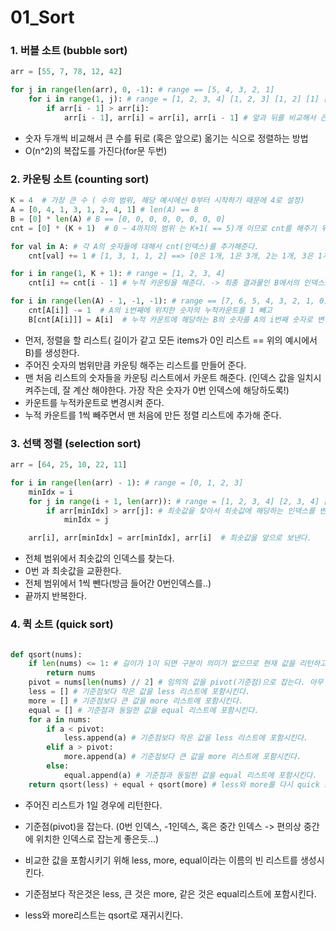 # 01_Sort



### 1. 버블 소트 (bubble sort)

```python
arr = [55, 7, 78, 12, 42]

for j in range(len(arr), 0, -1): # range == [5, 4, 3, 2, 1]
    for i in range(1, j): # range = [1, 2, 3, 4] [1, 2, 3] [1, 2] [1] []
        if arr[i - 1] > arr[i]:
            arr[i - 1], arr[i] = arr[i], arr[i - 1] # 앞과 뒤를 비교해서 큰걸 뒤로 옮김

```

* 숫자 두개씩 비교해서 큰 수를 뒤로 (혹은 앞으로)  옮기는 식으로 정렬하는 방법
* O(n^2)의 복잡도를 가진다(for문 두번)



### 2. 카운팅 소트 (counting sort)

```python
K = 4  # 가장 큰 수 ( 수의 범위, 해당 예시에선 0부터 시작하기 때문에 4로 설정)
A = [0, 4, 1, 3, 1, 2, 4, 1] # len(A) == 8
B = [0] * len(A) # B == [0, 0, 0, 0, 0, 0, 0, 0]
cnt = [0] * (K + 1)  # 0 ~ 4까지의 범위 는 K+1( == 5)개 이므로 cnt를 해주기 위해 크기가 5인 list를 만들어준다.

for val in A: # 각 A의 숫자들에 대해서 cnt(인덱스)를 추가해준다.
    cnt[val] += 1 # [1, 3, 1, 1, 2] ==> [0은 1개, 1은 3개, 2는 1개, 3은 1개, 4는 2개]

for i in range(1, K + 1): # range = [1, 2, 3, 4]
    cnt[i] += cnt[i - 1] # 누적 카운팅을 해준다. -> 최종 결과물인 B에서의 인덱스를 위함

for i in range(len(A) - 1, -1, -1): # range == [7, 6, 5, 4, 3, 2, 1, 0]
    cnt[A[i]] -= 1  # A의 i번째에 위치한 숫자의 누적카운트를 1 빼고
    B[cnt[A[i]]] = A[i]  # 누적 카운트에 해당하는 B의 숫자를 A의 i번째 숫자로 변경한다.

```

* 먼저, 정렬을 할 리스트( 길이가 같고 모든 items가 0인 리스트 == 위의 예시에서 B)를 생성한다.
* 주어진 숫자의 범위만큼 카운팅 해주는 리스트를 만들어 준다.
* 맨 처음 리스트의 숫자들을 카운팅 리스트에서 카운트 해준다. (인덱스 값을 일치시켜주는데, 잘 계산 해야한다. 가장 작은 숫자가 0번 인덱스에 해당하도록!)
* 카운트를 누적카운트로 변경시켜 준다.
* 누적 카운트를 1씩 빼주면서 맨 처음에 만든 정렬 리스트에 추가해 준다.



### 3. 선택 정렬 (selection sort)

```python
arr = [64, 25, 10, 22, 11]

for i in range(len(arr) - 1): # range = [0, 1, 2, 3]
    minIdx = i
    for j in range(i + 1, len(arr)): # range = [1, 2, 3, 4] [2, 3, 4] [3, 4] [4]
        if arr[minIdx] > arr[j]: # 최솟값을 찾아서 최솟값에 해당하는 인덱스를 변경해준다.
            minIdx = j

    arr[i], arr[minIdx] = arr[minIdx], arr[i]  # 최솟값을 앞으로 보낸다.
```

* 전체 범위에서 최솟값의 인덱스를 찾는다. 
* 0번 과 최솟값을 교환한다.
* 전체 범위에서 1씩 뺀다(방금 들어간 0번인덱스를..)
* 끝까지 반복한다.



### 4. 퀵 소트 (quick sort)

```python

def qsort(nums):
    if len(nums) <= 1: # 길이가 1이 되면 구분이 의미가 없으므로 현재 값을 리턴하고 함수(재귀)를 종료한다.
        return nums
    pivot = nums[len(nums) // 2] # 임의의 값을 pivot(기준점)으로 잡는다. 아무 값이나 상관 없지만, 편의상 가운데 인덱스에 자리잡은 값을 기준으로 잡는다.
    less = [] # 기준점보다 작은 값을 less 리스트에 포함시킨다.
    more = [] # 기준점보다 큰 값을 more 리스트에 포함시킨다.
    equal = [] # 기준점과 동일한 값을 equal 리스트에 포함시킨다.
    for a in nums:
        if a < pivot:
            less.append(a) # 기준점보다 작은 값을 less 리스트에 포함시킨다.
        elif a > pivot:
            more.append(a) # 기준점보다 큰 값을 more 리스트에 포함시킨다.
        else:
            equal.append(a) # 기준점과 동일한 값을 equal 리스트에 포함시킨다.
    return qsort(less) + equal + qsort(more) # less와 more를 다시 quick sort 시킨다.
```

* 주어진 리스트가 1일 경우에 리턴한다.
* 기준점(pivot)을 잡는다.  (0번 인덱스, -1인덱스, 혹은 중간 인덱스 -> 편의상 중간에 위치한 인덱스로 잡는게 좋은듯...)

* 비교한 값을 포함시키기 위해 less, more, equal이라는 이름의 빈 리스트를 생성시킨다.
* 기준점보다 작은것은 less, 큰 것은 more, 같은 것은 equal리스트에 포함시킨다.
* less와 more리스트는 qsort로 재귀시킨다.

